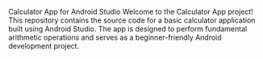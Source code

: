 Calculator App for Android Studio
Welcome to the Calculator App project! This repository contains the source code for a basic calculator application built using Android Studio. The app is designed to perform fundamental arithmetic operations and serves as a beginner-friendly Android development project.
